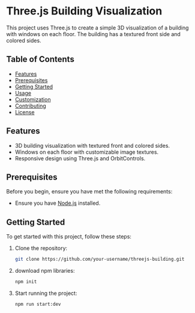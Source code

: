 # Three.js Building Visualization
This project uses Three.js to create a simple 3D visualization of a building with windows on each floor. The building has a textured front side and colored sides.

## Table of Contents

- [Features](#features)
- [Prerequisites](#prerequisites)
- [Getting Started](#getting-started)
- [Usage](#usage)
- [Customization](#customization)
- [Contributing](#contributing)
- [License](#license)

## Features

- 3D building visualization with textured front and colored sides.
- Windows on each floor with customizable image textures.
- Responsive design using Three.js and OrbitControls.

## Prerequisites

Before you begin, ensure you have met the following requirements:

- Ensure you have [Node.js](https://nodejs.org/) installed.

## Getting Started

To get started with this project, follow these steps:

1. Clone the repository:

   ```bash
   git clone https://github.com/your-username/threejs-building.git
   ```
2. download npm libraries:
   ```bash
   npm init
   ```
3. Start running the project:
   ```bash
   npm run start:dev
   ``` 

   
